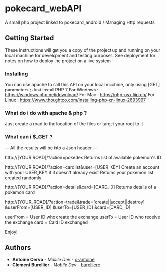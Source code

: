 # pokecard_webAPI

A small php project linked to pokecard_android / Managing Http requests

## Getting Started

These instructions will get you a copy of the project up and running on your local machine for development and testing purposes. See deployment for notes on how to deploy the project on a live system.

### Installing

You can use apache to call this API on your local machine, only using [GET] parameters ;
Just install PHP 7
For Windows : https://windows.php.net/download/
For Mac : https://php-osx.liip.ch/
For Linux : https://www.thoughtco.com/installing-php-on-linux-2693997

### What do i do with apache & php ?

Just create a road to the location of the files or target your root to it

### What can i $_GET ?

-- All the results will be into a Json header --

http://[YOUR ROAD]/?action=pokedex
Returns list of available pokemon's ID

http://[YOUR ROAD]/?action=cardlist&user=[USER_KEY]
Create an account with your USER_KEY if it doesn't already exist
Returns your pokemon list created randomly

http://[YOUR ROAD]/?action=details&card=[CARD_ID]
Returns details of a pokemon card

http://[YOUR_ROAD]/?action=trade&trade=[create||accept||destroy]
                   &userFrom=[USER_ID]
                   &userTo=[USER_ID]
                   &card=[CARD_ID]

userFrom = User ID who create the exchange
userTo = User ID who receive the exchange
card = Card ID exchanged

Enjoy!

## Authors

* **Antoine Cervo** - *Mobile Dev* - [c-antoine](https://github.com/c-antoine)
* **Clement Burellier** - *Mobile Dev* - [burellierc](https://github.com/burellierc)
